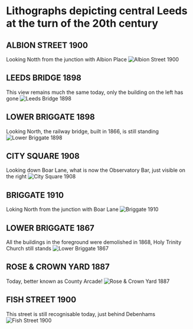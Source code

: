 # Lithographs depicting central Leeds at the turn of the 20th century

## ALBION STREET 1900
 Looking Notth from the junction with Albion Place
![Albion Street 1900](https://raw2.github.com/rm-hull/nostalgia/master/Leeds%20lithographs/leeds_1.png)

## LEEDS BRIDGE 1898
This view remains much the same today, only the building on the left has gone
![Leeds Bridge 1898](https://raw2.github.com/rm-hull/nostalgia/master/Leeds%20lithographs/leeds_2.png)

## LOWER BRIGGATE 1898
Looking North, the railway bridge, built in 1866, is still standing
![Lower Briggate 1898](https://raw2.github.com/rm-hull/nostalgia/master/Leeds%20lithographs/leeds_3.png)

## CITY SQUARE 1908
Looking down Boar Lane, what is now the Observatory Bar, just visible on the right
![City Square 1908](https://raw2.github.com/rm-hull/nostalgia/master/Leeds%20lithographs/leeds_4.png)

## BRIGGATE 1910
Loking North from the junction with Boar Lane
![Briggate 1910](https://raw2.github.com/rm-hull/nostalgia/master/Leeds%20lithographs/leeds_5.png)

## LOWER BRIGGATE 1867
All the buildings in the foreground were demolished in 1868, Holy Trinity Church still stands
![Lower Briggate 1867](https://raw2.github.com/rm-hull/nostalgia/master/Leeds%20lithographs/leeds_6.png)

## ROSE & CROWN YARD 1887
Today, better known as County Arcade!
![Rose & Crown Yard 1887](https://raw2.github.com/rm-hull/nostalgia/master/Leeds%20lithographs/leeds_7.png)

## FISH STREET 1900
This street is still recognisable today, just behind Debenhams
![Fish Street 1900](https://raw2.github.com/rm-hull/nostalgia/master/Leeds%20lithographs/leeds_8.png)
